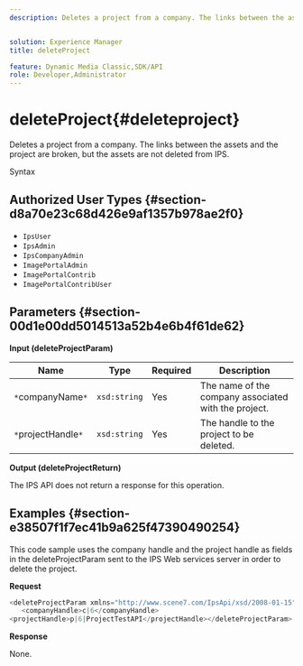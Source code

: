 ```yaml
---
description: Deletes a project from a company. The links between the assets and the project are broken, but the assets are not deleted from IPS.


solution: Experience Manager
title: deleteProject

feature: Dynamic Media Classic,SDK/API
role: Developer,Administrator
---
```


# deleteProject{#deleteproject}

Deletes a project from a company. The links between the assets and the project are broken, but the assets are not deleted from IPS.

 Syntax 

## Authorized User Types {#section-d8a70e23c68d426e9af1357b978ae2f0}

* `IpsUser` 
* `IpsAdmin` 
* `IpsCompanyAdmin` 
* `ImagePortalAdmin` 
* `ImagePortalContrib` 
* `ImagePortalContribUser`

## Parameters {#section-00d1e00dd5014513a52b4e6b4f61de62}

**Input (deleteProjectParam)** 

|  Name  | Type  | Required  | Description  |
|---|---|---|---|
|  `*`companyName`*`  | `xsd:string`  | Yes  | The name of the company associated with the project.  |
|  `*`projectHandle`*`  | `xsd:string`  | Yes  | The handle to the project to be deleted.  |

**Output (deleteProjectReturn)**

The IPS API does not return a response for this operation.

## Examples {#section-e38507f1f7ec41b9a625f47390490254}

This code sample uses the company handle and the project handle as fields in the deleteProjectParam sent to the IPS Web services server in order to delete the project.

**Request** 

```java
<deleteProjectParam xmlns="http://www.scene7.com/IpsApi/xsd/2008-01-15">
   <companyHandle>c|6</companyHandle>
<projectHandle>p|6|ProjectTestAPI</projectHandle></deleteProjectParam>
```

**Response**

None. 
